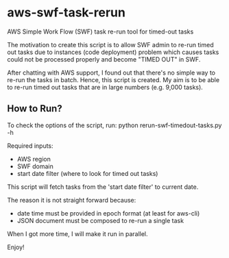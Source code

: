 # aws-swf-task-rerun
AWS Simple Work Flow (SWF) task re-run tool for timed-out tasks

The motivation to create this script is to allow SWF admin to re-run timed out tasks due to instances (code deployment) problem which causes tasks could not be processed properly and become "TIMED OUT" in SWF.

After chatting with AWS support, I found out that there's no simple way to re-run the tasks in batch. Hence, this script is created. My aim is to be able to re-run timed out tasks that are in large numbers (e.g. 9,000 tasks).

## How to Run?

To check the options of the script, run: python rerun-swf-timedout-tasks.py -h

Required inputs:
- AWS region
- SWF domain
- start date filter (where to look for timed out tasks)

This script will fetch tasks from the 'start date filter' to current date.

The reason it is not straight forward because:
- date time must be provided in epoch format (at least for aws-cli)
- JSON document must be composed to re-run a single task

When I got more time, I will make it run in parallel.

Enjoy!
